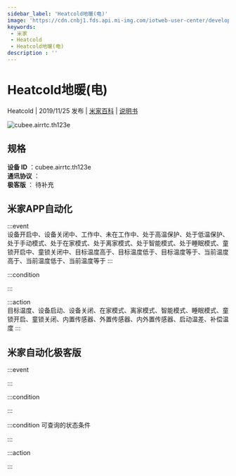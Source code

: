 ```yaml
---
sidebar_label: 'Heatcold地暖(电)'
image: 'https://cdn.cnbj1.fds.api.mi-img.com/iotweb-user-center/developer_1679070103109UhHcbdga.png?GalaxyAccessKeyId=AKVGLQWBOVIRQ3XLEW&Expires=9223372036854775807&Signature=ZamUSqfbthZTMPB1fFA0Pw028cE='
keywords: 
 - 米家
 - Heatcold
 - Heatcold地暖(电)
description : ''
---
```

# Heatcold地暖(电)

Heatcold | 2019/11/25 发布 | [米家百科](https://home.mi.com/webapp/content/baike/product/index.html?model=cubee.airrtc.th123e) | [说明书](https://home.mi.com/views/introduction.html?model=cubee.airrtc.th123e&region=cn)

![cubee.airrtc.th123e](https://cdn.cnbj1.fds.api.mi-img.com/iotweb-user-center/developer_1679070103109UhHcbdga.png?GalaxyAccessKeyId=AKVGLQWBOVIRQ3XLEW&Expires=9223372036854775807&Signature=ZamUSqfbthZTMPB1fFA0Pw028cE=)

## 规格  
> 
**设备 ID** ：cubee.airrtc.th123e  
**通讯协议** ：  
**极客版**  ： 待补充 


## 米家APP自动化  

:::event  
设备开启中、设备关闭中、工作中、未在工作中、处于高温保护、处于低温保护、处于手动模式、处于在家模式、处于离家模式、处于智能模式、处于睡眠模式、童锁开启中、童锁关闭中、目标温度高于、目标温度低于、目标温度等于、当前温度高于、当前温度低于、当前温度等于
:::

:::condition  

:::

:::action   
目标温度、设备启动、设备关闭、在家模式、离家模式、智能模式、睡眠模式、童锁开启、童锁关闭、内置传感器、外置传感器、内外置传感器、启动温差、补偿温度
:::

## 米家自动化极客版  

:::event  

:::

:::condition  

:::

:::condition 可查询的状态条件  

:::

:::action  

:::

        
